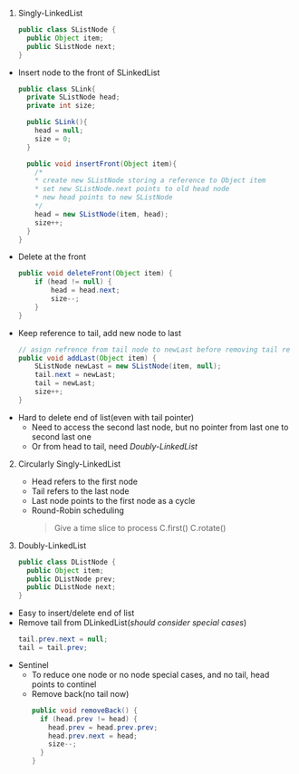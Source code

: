1. Singly-LinkedList
    ```java
    public class SListNode {
      public Object item;
      public SListNode next;
    }
    ```
  - Insert node to the front of SLinkedList
    ```java
    public class SLink{
      private SListNode head;
      private int size;

      public SLink(){
        head = null;
        size = 0;
      }

      public void insertFront(Object item){
        /*
        * create new SListNode storing a reference to Object item
        * set new SListNode.next points to old head node
        * new head points to new SListNode
        */
        head = new SListNode(item, head);
        size++;
      }
    }
    ```
  - Delete at the front
    ```java
    public void deleteFront(Object item) {
        if (head != null) {
            head = head.next;
            size--;
        }
    }
    ```
  - Keep reference to tail, add new node to last
    ```java
    // asign refrence from tail node to newLast before removing tail reference
    public void addLast(Object item) {
        SListNode newLast = new SListNode(item, null);
        tail.next = newLast;
        tail = newLast;
        size++;
    }
    ```
  - Hard to delete end of list(even with tail pointer)
    * Need to access the second last node, but no pointer from last one to second last one
    * Or from head to tail, need _Doubly-LinkedList_

2. Circularly Singly-LinkedList
   - Head refers to the first node
   - Tail refers to the last node
   - Last node points to the first node as a cycle
   - Round-Robin scheduling
     > Give a time slice to process C.first()
     > C.rotate()
    
3. Doubly-LinkedList
    ```java
    public class DListNode {
      public Object item;
      public DListNode prev;
      public DListNode next;   
    }
    ```
  - Easy to insert/delete end of list
  - Remove tail from DLinkedList(_should consider special cases_)
    ```java
    tail.prev.next = null;
    tail = tail.prev;
    ```
  - Sentinel
    * To reduce one node or no node special cases, and no tail, head points to continel
    * Remove back(no tail now)
      ```java
      public void removeBack() {
        if (head.prev != head) {
          head.prev = head.prev.prev;
          head.prev.next = head;
          size--;
        } 
      }
      ```
  

